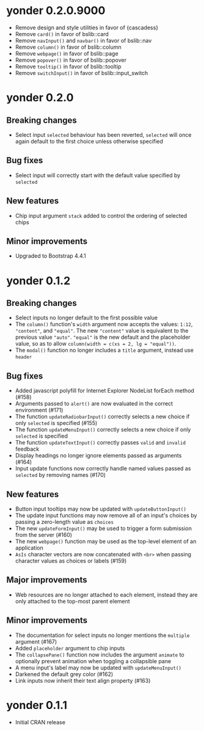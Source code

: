 # yonder 0.2.0.9000

* Remove design and style utilities in favor of {cascadess}
* Remove `card()` in favor of bslib::card
* Remove `navInput()` and `navbar()` in favor of bslib::nav
* Remove `column()` in favor of bslib::column
* Remove `webpage()` in favor of bslib::page
* Remove `popover()` in favor of bslib::popover
* Remove `tooltip()` in favor of bslib::tooltip
* Remove `switchInput()` in favor of bslib::input_switch

# yonder 0.2.0

## Breaking changes

* Select input `selected` behaviour has been reverted, `selected` will once
  again default to the first choice unless otherwise specified

## Bug fixes

* Select input will correctly start with the default value specified by
  `selected`

## New features

* Chip input argument `stack` added to control the ordering of selected chips

## Minor improvements

* Upgraded to Bootstrap 4.4.1

# yonder 0.1.2

## Breaking changes

* Select inputs no longer default to the first possible value
* The `column()` function's `width` argument now accepts the values: `1:12`,
  `"content"`, and `"equal"`. The new `"content"` value is equivalent to the
  previous value `"auto"`. `"equal"` is the new default and the placeholder
  value, so as to allow `column(width = c(xs = 2, lg = "equal"))`.
* The `modal()` function no longer includes a `title` argument, instead use
  `header`

## Bug fixes

* Added javascript polyfill for Internet Explorer NodeList forEach method (#158)
* Arguments passed to `alert()` are now evaluated in the correct environment
  (#171)
* The function `updateRadiobarInput()` correctly selects a new choice if only
  `selected` is specified (#155)
* The function `updateMenuInput()` correctly selects a new choice if only
  `selected` is specified
* The function `updateTextInput()` correctly passes `valid` and `invalid`
  feedback
* Display headings no longer ignore elements passed as arguments (#164)
* Input update functions now correctly handle named values passed as `selected`
  by removing names (#170)

## New features

* Button input tooltips may now be updated with `updateButtonInput()`
* The update input functions may now remove all of an input's choices by passing
  a zero-length value as `choices`
* The new `updateFormInput()` may be used to trigger a form submission from
  the server (#160)
* The new `webpage()` function may be used as the top-level element of an
  application
* `AsIs` character vectors are now concatenated with `<br>` when passing
  character values as choices or labels (#159)

## Major improvements

* Web resources are no longer attached to each element, instead they are
  only attached to the top-most parent element

## Minor improvements

* The documentation for select inputs no longer mentions the `multiple` argument
  (#167)
* Added `placeholder` argument to chip inputs
* The `collapsePane()` function now includes the argument `animate` to
  optionally prevent animation when toggling a collapsible pane
* A menu input's label may now be updated with `updateMenuInput()`
* Darkened the default grey color (#162)
* Link inputs now inherit their text align property (#163)


# yonder 0.1.1

* Initial CRAN release
